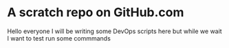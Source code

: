 # A scratch repo on GitHub.com
Hello everyone
I will be writing some DevOps scripts here
but while we wait I want to test run some commmands